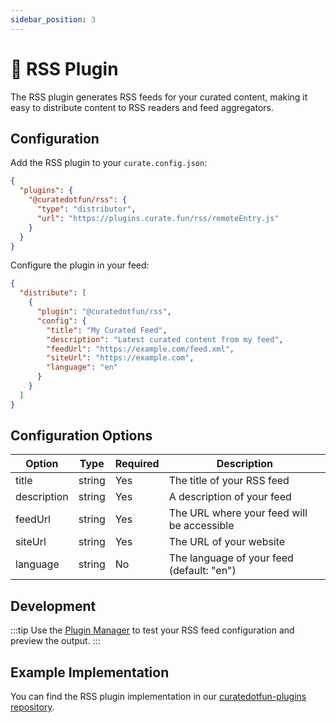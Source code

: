 ```yaml
---
sidebar_position: 3
---
```


# 📡 RSS Plugin

The RSS plugin generates RSS feeds for your curated content, making it easy to distribute content to RSS readers and feed aggregators.

## Configuration

Add the RSS plugin to your `curate.config.json`:

```json
{
  "plugins": {
    "@curatedotfun/rss": {
      "type": "distributor",
      "url": "https://plugins.curate.fun/rss/remoteEntry.js"
    }
  }
}
```

Configure the plugin in your feed:

```json
{
  "distribute": [
    {
      "plugin": "@curatedotfun/rss",
      "config": {
        "title": "My Curated Feed",
        "description": "Latest curated content from my feed",
        "feedUrl": "https://example.com/feed.xml",
        "siteUrl": "https://example.com",
        "language": "en"
      }
    }
  ]
}
```

## Configuration Options

| Option | Type | Required | Description |
|--------|------|----------|-------------|
| title | string | Yes | The title of your RSS feed |
| description | string | Yes | A description of your feed |
| feedUrl | string | Yes | The URL where your feed will be accessible |
| siteUrl | string | Yes | The URL of your website |
| language | string | No | The language of your feed (default: "en") |

## Development

:::tip
Use the [Plugin Manager](https://github.com/PotLock/curatedotfun-plugins/tree/main/apps/example) to test your RSS feed configuration and preview the output.
:::

## Example Implementation

You can find the RSS plugin implementation in our [curatedotfun-plugins repository](https://github.com/PotLock/curatedotfun-plugins).
